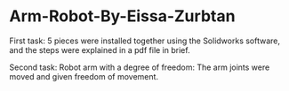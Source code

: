 # Arm-Robot-By-Eissa-Zurbtan
First task: 5 pieces were installed together using the Solidworks software, and the steps were explained in a pdf file in brief.

Second task: Robot arm with a degree of freedom: The arm joints were moved and given freedom of movement.
